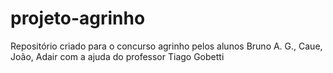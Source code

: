 # projeto-agrinho
Repositório criado para o concurso agrinho pelos alunos Bruno A. G., Caue,  João,  Adair com a ajuda do professor Tiago Gobetti
